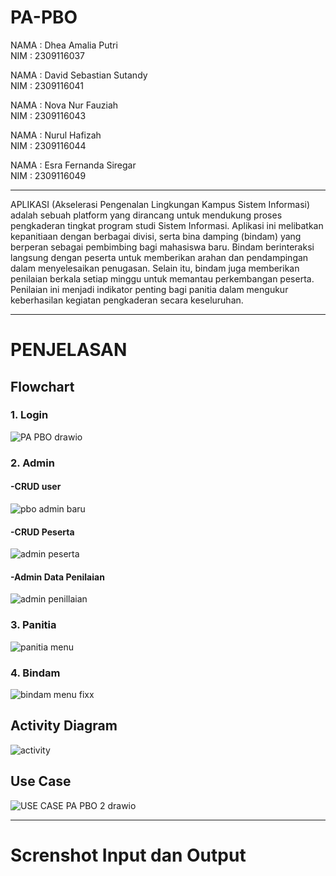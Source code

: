 # PA-PBO

NAMA  : Dhea Amalia Putri                         
NIM   : 2309116037

NAMA  : David Sebastian Sutandy                                      
NIM   : 2309116041

NAMA  : Nova Nur Fauziah                                      
NIM   : 2309116043

NAMA  : Nurul Hafizah                        
NIM   : 2309116044

NAMA  : Esra Fernanda Siregar                         
NIM   : 2309116049

__________________________________________________________________________________________________________________________________________________________________________________________________________________




APLIKASI (Akselerasi Pengenalan Lingkungan Kampus Sistem Informasi) adalah sebuah platform yang dirancang untuk mendukung proses pengkaderan tingkat program studi Sistem Informasi. Aplikasi ini melibatkan kepanitiaan dengan berbagai divisi, serta bina damping (bindam) yang berperan sebagai pembimbing bagi mahasiswa baru. Bindam berinteraksi langsung dengan peserta untuk memberikan arahan dan pendampingan dalam menyelesaikan penugasan. Selain itu, bindam juga memberikan penilaian berkala setiap minggu untuk memantau perkembangan peserta. Penilaian ini menjadi indikator penting bagi panitia dalam mengukur keberhasilan kegiatan pengkaderan secara keseluruhan.



________________________________________________________________________________________________________________________________________________________________________________________________________________________


# **PENJELASAN**



## __Flowchart__



### 1. Login



   ![PA PBO  drawio](https://github.com/user-attachments/assets/65be2cbe-94a2-4b00-be11-704f28169c83)








### 2. Admin






  #### -CRUD user





   ![pbo admin baru](https://github.com/user-attachments/assets/2b794428-3079-4bef-a8a3-4e3df54cb024)







 #### -CRUD Peserta
   





   ![admin peserta](https://github.com/user-attachments/assets/bdbdfea6-d2f3-4b10-9d49-b2728105fde3)
   






#### -Admin Data Penilaian








  ![admin penillaian](https://github.com/user-attachments/assets/b8478693-ad4d-48e1-8002-688c8469bd36)









### 3. Panitia






   ![panitia menu](https://github.com/user-attachments/assets/7f92deb6-6d28-44be-8ae9-023e733548b4)
   








### 4. Bindam







  
![bindam menu fixx](https://github.com/user-attachments/assets/09aaeb5f-768c-4d79-86aa-79a3f0785ddb)












## __Activity Diagram__




![activity](https://github.com/user-attachments/assets/dc9f4c31-49bf-4b86-87bf-de0f3594d4f5)







## __Use Case__






![USE CASE PA PBO 2 drawio](https://github.com/user-attachments/assets/13b6cff4-fb46-4e3f-8409-a51829428cd5)







----------------------------------------------------------------------------------------------------------------

# __Screnshot Input dan Output__





 

